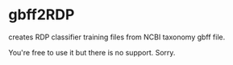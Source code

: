 # gbff2RDP
creates RDP classifier training files from NCBI taxonomy gbff file.

You're free to use it but there is no support. Sorry.
